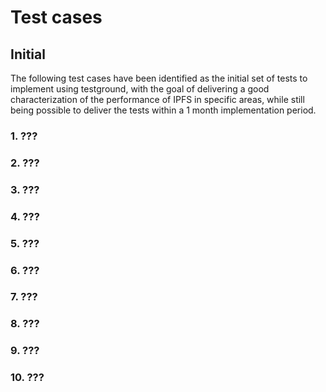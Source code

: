 # Test cases

## Initial

The following test cases have been identified as the initial set of tests to
implement using testground, with the goal of delivering a good characterization
of the performance of IPFS in specific areas, while still being possible to
deliver the tests within a 1 month implementation period.

### 1. ???

### 2. ???

### 3. ???

### 4. ???

### 5. ???

### 6. ???

### 7. ???

### 8. ???

### 9. ???

### 10. ???
